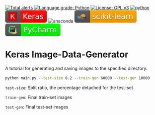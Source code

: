 [![Total alerts](https://img.shields.io/lgtm/alerts/g/ahx-code/Keras-Image-Data-Generator.svg?logo=lgtm&logoWidth=18)](https://lgtm.com/projects/g/ahx-code/Keras-Image-Data-Generator/alerts/)
[![Language grade: Python](https://img.shields.io/lgtm/grade/python/g/ahx-code/Keras-Image-Data-Generator.svg?logo=lgtm&logoWidth=18)](https://lgtm.com/projects/g/ahx-code/Keras-Image-Data-Generator/context:python)
[![License: GPL v3](https://img.shields.io/badge/License-GPLv3-blue.svg)](https://www.gnu.org/licenses/gpl-3.0)
[![python](https://upload.wikimedia.org/wikipedia/commons/f/fc/Blue_Python_3.7_Shield_Badge.svg)](https://www.python.org/)
[![Keras](https://github.com/AhmetTavli/Badge/blob/master/badges/keras_badge.svg)](https://keras.io/)
![anaconda](https://anaconda.org/anaconda/anaconda/badges/version.svg)
[![Scikit-learn](https://github.com/AhmetTavli/Badge/blob/master/badges/scikit_learn_badge.svg)](https://scikit-learn.org/stable/)
[![PyCharm](https://github.com/AhmetTavli/Badge/blob/master/badges/pycharm_badge.svg)](https://www.jetbrains.com/pycharm/)

# Keras Image-Data-Generator

A tutorial for generating and saving images to the specified directory.

```bash
python main.py --test-size 0.2 --train-gen 60000 --test-gen 10000
```

`test-size`: Split ratio, the percentage detached for the test-set

`train-gen`: Final train-set images

`test-gen`: Final test-set images


